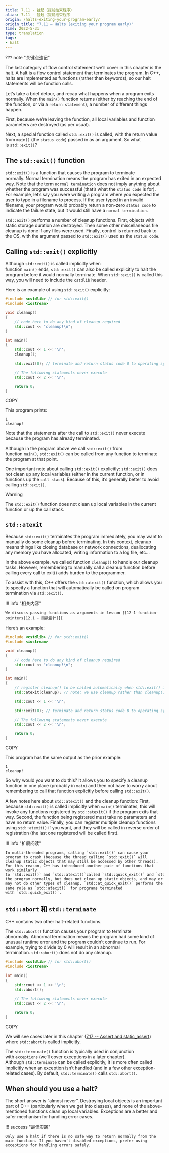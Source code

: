 ```yaml
---
title: 7.11 - 挂起（提前结束程序）
alias: 7.11 - 挂起（提前结束程序
origin: /halts-exiting-your-program-early/
origin_title: "7.11 — Halts (exiting your program early)"
time: 2022-5-31
type: translation
tags:
- halt
---
```


??? note "关键点速记"
	
The last category of flow control statement we’ll cover in this chapter is the halt. A halt is a flow control statement that terminates the program. In C++, halts are implemented as functions (rather than keywords), so our halt statements will be function calls.

Let’s take a brief detour, and recap what happens when a program exits normally. When the `main()` function returns (either by reaching the end of the function, or via a `return statement`), a number of different things happen.

First, because we’re leaving the function, all local variables and function parameters are destroyed (as per usual).

Next, a special function called `std::exit()` is called, with the return value from `main()` (the `status code`) passed in as an argument. So what is `std::exit()`?

## The `std::exit()` function

`std::exit()` is a function that causes the program to terminate normally. Normal termination means the program has exited in an expected way. Note that the term `normal termination` does not imply anything about whether the program was successful (that’s what the `status code` is for). For example, let’s say you were writing a program where you expected the user to type in a filename to process. If the user typed in an invalid filename, your program would probably return a non-zero `status code` to indicate the failure state, but it would still have a `normal termination`.

`std::exit()` performs a number of cleanup functions. First, objects with static storage duration are destroyed. Then some other miscellaneous file cleanup is done if any files were used. Finally, control is returned back to the OS, with the argument passed to `std::exit()` used as the `status code`.

## Calling `std::exit()` explicitly

Although `std::exit()` is called implicitly when function `main()` ends, `std::exit()` can also be called explicitly to halt the program before it would normally terminate. When `std::exit()` is called this way, you will need to include the `cstdlib` header.

Here is an example of using `std::exit()` explicitly:

```cpp
#include <cstdlib> // for std::exit()
#include <iostream>

void cleanup()
{
    // code here to do any kind of cleanup required
    std::cout << "cleanup!\n";
}

int main()
{
    std::cout << 1 << '\n';
    cleanup();

    std::exit(0); // terminate and return status code 0 to operating system

    // The following statements never execute
    std::cout << 2 << '\n';

    return 0;
}
```

COPY

This program prints:

```
1
cleanup!
```

Note that the statements after the call to `std::exit()` never execute because the program has already terminated.

Although in the program above we call `std::exit()` from function `main()`, `std::exit()` can be called from any function to terminate the program at that point.

One important note about calling `std::exit()` explicitly: `std::exit()` does not clean up any local variables (either in the current function, or in functions up the `call stack`). Because of this, it’s generally better to avoid calling `std::exit()`.

Warning

The `std::exit()` function does not clean up local variables in the current function or up the call stack.

## `std::atexit`

Because `std::exit()` terminates the program immediately, you may want to manually do some cleanup before terminating. In this context, cleanup means things like closing database or network connections, deallocating any memory you have allocated, writing information to a log file, etc…

In the above example, we called function `cleanup()` to handle our cleanup tasks. However, remembering to manually call a cleanup function before calling every call to exit() adds burden to the programmer.

To assist with this, C++ offers the `std::atexit()` function, which allows you to specify a function that will automatically be called on program termination via `std::exit()`.

!!! info "相关内容"

	We discuss passing functions as arguments in lesson [[12-1-function-pointers|12.1 - 函数指针]][

Here’s an example:

```cpp
#include <cstdlib> // for std::exit()
#include <iostream>

void cleanup()
{
    // code here to do any kind of cleanup required
    std::cout << "cleanup!\n";
}

int main()
{
    // register cleanup() to be called automatically when std::exit() is called
    std::atexit(cleanup); // note: we use cleanup rather than cleanup() since we're not making a function call to cleanup() right now

    std::cout << 1 << '\n';

    std::exit(0); // terminate and return status code 0 to operating system

    // The following statements never execute
    std::cout << 2 << '\n';

    return 0;
}
```

COPY

This program has the same output as the prior example:

```
1
cleanup!
```

So why would you want to do this? It allows you to specify a cleanup function in one place (probably in `main`) and then not have to worry about remembering to call that function explicitly before calling `std::exit()`.

A few notes here about `std::atexit()` and the cleanup function: First, because `std::exit()` is called implicitly when `main()` terminates, this will invoke any functions registered by `std::atexit()` if the program exits that way. Second, the function being registered must take no parameters and have no return value. Finally, you can register multiple cleanup functions using `std::atexit()` if you want, and they will be called in reverse order of registration (the last one registered will be called first).

!!! info "扩展阅读"

    In multi-threaded programs, calling `std::exit()` can cause your program to crash (because the thread calling `std::exit()` will cleanup static objects that may still be accessed by other threads). For this reason, C++ has introduced another pair of functions that work similarly to `std::exit()` and `std::atexit()`called `std::quick_exit()` and `std::at_quick_exit()`. `std::quick_exit()` terminates the program normally, but does not clean up static objects, and may or may not do other types of cleanup. `std::at_quick_exit()` performs the same role as `std::atexit()` for programs terminated with `std::quick_exit()`.

## `std::abort` 和 `std::terminate`

C++ contains two other halt-related functions.

The `std::abort()` function causes your program to terminate abnormally. Abnormal termination means the program had some kind of unusual runtime error and the program couldn’t continue to run. For example, trying to divide by 0 will result in an abnormal termination. `std::abort()` does not do any cleanup.

```cpp
#include <cstdlib> // for std::abort()
#include <iostream>

int main()
{
    std::cout << 1 << '\n';
    std::abort();

    // The following statements never execute
    std::cout << 2 << '\n';

    return 0;
}
```

COPY

We will see cases later in this chapter ([7.17 -- Assert and static_assert](https://www.learncpp.com/cpp-tutorial/assert-and-static_assert/)) where `std::abort` is called implicitly.

The `std::terminate()` function is typically used in conjunction with `exceptions` (we’ll cover exceptions in a later chapter). Although `std::terminate` can be called explicitly, it is more often called implicitly when an exception isn’t handled (and in a few other exception-related cases). By default, `std::terminate()` calls `std::abort()`.

## When should you use a halt?

The short answer is “almost never”. Destroying local objects is an important part of C++ (particularly when we get into classes), and none of the above-mentioned functions clean up local variables. Exceptions are a better and safer mechanism for handling error cases.

!!! success "最佳实践"

	Only use a halt if there is no safe way to return normally from the main function. If you haven’t disabled exceptions, prefer using exceptions for handling errors safely.